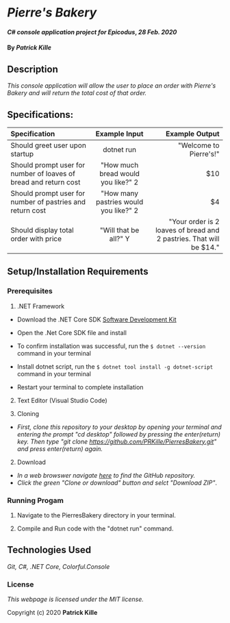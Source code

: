 # _Pierre's Bakery_

#### _C# console application project for Epicodus_, _28 Feb. 2020_

#### By _**Patrick Kille**_

## Description

_This console application will allow the user to place an order with Pierre's Bakery and will return the total cost of that order._

## Specifications:


| Specification | Example Input | Example Output |
|:------------- |:-------------:| -------------------:|
| Should greet user upon startup | dotnet run | "Welcome to Pierre's!"|
| Should prompt user for number of loaves of bread and return cost | "How much bread would you like?" 2 | $10 |
| Should prompt user for number of pastries and return cost | "How many pastries would you like?" 2 | $4 |
| Should display total order with price | "Will that be all?" Y | "Your order is 2 loaves of bread and 2 pastries. That will be $14." |

## Setup/Installation Requirements

### Prerequisites

1. .NET Framework
* Download the .NET Core SDK [Software Development Kit](https://dotnet.microsoft.com/download)
* Open the .Net Core SDK file and install
* To confirm installation was successful, run the ```$ dotnet --version``` command in your terminal

* Install dotnet script, run the ```$ dotnet tool install -g dotnet-script``` command in your terminal
* Restart your terminal to complete installation
2. Text Editor (Visual Studio Code)

1. Cloning
  * _First, clone this repository to your desktop by opening your terminal and entering the prompt "cd desktop" followed by pressing the enter(return) key. Then type "git clone https://github.com/PRKille/PierresBakery.git" and press enter(return) again._

2. Download
  * _In a web browswer navigate [here](https://github.com/PRKille/PierresBakery.git) to find the GitHub repository._
  * _Click the green "Clone or download" button and selct "Download ZIP"_.

### Running Progam

1. Navigate to the PierresBakery directory in your terminal.

2. Compile and Run code with the "dotnet run" command.


## Technologies Used

_Git, C#, .NET Core, Colorful.Console_

### License

*This webpage is licensed under the MIT license.*

Copyright (c) 2020 **Patrick Kille**